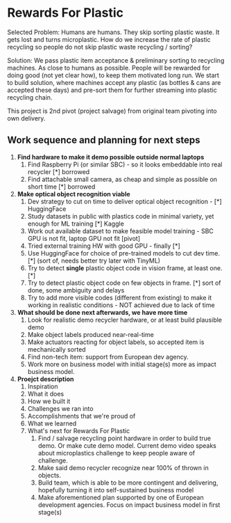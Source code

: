 # Rewards For Plastic

Selected Problem: Humans are humans. They skip sorting plastic waste. It gets lost and turns microplastic. How do we increase the rate of plastic recycling so people do not skip plastic waste recycling / sorting?

Solution: We pass plastic item acceptance & preliminary sorting to recycling machines. As close to humans as possible. People will be rewarded for doing good (not yet clear how), to keep them motivated long run. We start to build solution, where machines accept any plastic (as bottles & cans are accepted these days) and pre-sort them for further streaming into plastic recycling chain.

This project is 2nd pivot (project salvage) from original team pivoting into own delivery.

## **Work sequence and planning for next steps**

1. **Find hardware to make it demo possible outside normal laptops**
    1. Find Raspberry Pi (or similar SBC) - so it looks embeddable into real recycler [*] borrowed
    2. Find attachable small camera, as cheap and simple as possible on short time [*] borrowed
2. **Make optical object recognition viable**
    1. Dev strategy to cut on time to deliver optical object recognition - [*] HuggingFace
    2. Study datasets in public with plastics code in minimal variety, yet enough for ML training [*] Kaggle
    3. Work out available dataset to make feasible model training - SBC GPU is not fit, laptop GPU not fit [pivot]
    4. Tried external training HW with good GPU - finally [*]
    5. Use HuggingFace for choice of pre-trained models to cut dev time. [*] (sort of, needs better try later with TinyML)
    6. Try to detect **single** plastic object code in vision frame, at least one. [*]
    7. Try to detect plastic object code on few objects in frame. [*] sort of done, some ambiguity and delays
    8. Try to add more visible codes (different from existing) to make it working in realistic conditions - NOT achieved due to lack of time 
3. **What should be done next afterwards, we have more time**
    1. Look for realistic demo recycler hardware, or at least build plausible demo
    2. Make object labels produced near-real-time
    3. Make actuators reacting for object labels, so accepted item is mechanically sorted
    4. Find non-tech item: support from European dev agency.
    5. Work more on business model with initial stage(s) more as impact business model.
4. **Proejct description** 
    1. Inspiration 
    2. What it does
    3. How we built it
    4. Challenges we ran into
    5. Accomplishments that we're proud of
    6. What we learned
    7. What's next for Rewards For Plastic
       1. Find / salvage recycling point hardware in order to build true demo.
       Or make cute demo model.
       Current demo video speaks about microplastics challenge to keep people aware of challenge.
       2. Make said demo recycler recognize near 100% of thrown in objects.
       3. Build team, which is able to be more contingent and delivering, hopefully turning it into self-sustained business model
       4. Make aforementioned plan supported by one of European development agencies. Focus on impact business model in first stage(s)
